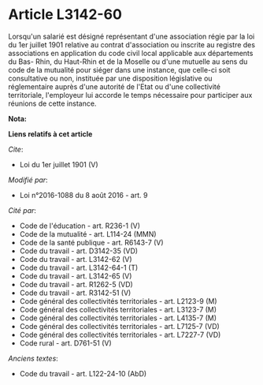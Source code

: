 # Article L3142-60

Lorsqu'un salarié est désigné représentant d'une association régie par la loi du 1er juillet 1901 relative au contrat
d'association ou inscrite au registre des associations en application du code civil local applicable aux départements du Bas-
Rhin, du Haut-Rhin et de la Moselle ou d'une mutuelle au sens du code de la mutualité pour siéger dans une instance, que
celle-ci soit consultative ou non, instituée par une disposition législative ou réglementaire auprès d'une autorité de l'Etat
ou d'une collectivité territoriale, l'employeur lui accorde le temps nécessaire pour participer aux réunions de cette
instance.

**Nota:**



**Liens relatifs à cet article**

_Cite_:

  - Loi du 1er juillet 1901 (V)

_Modifié par_:

  - Loi n°2016-1088 du 8 août 2016 - art. 9

_Cité par_:

  - Code de l'éducation - art. R236-1 (V)
  - Code de la mutualité - art. L114-24 (MMN)
  - Code de la santé publique - art. R6143-7 (V)
  - Code du travail - art. D3142-35 (VD)
  - Code du travail - art. L3142-62 (V)
  - Code du travail - art. L3142-64-1 (T)
  - Code du travail - art. L3142-65 (V)
  - Code du travail - art. R1262-5 (VD)
  - Code du travail - art. R3142-51 (V)
  - Code général des collectivités territoriales - art. L2123-9 (M)
  - Code général des collectivités territoriales - art. L3123-7 (M)
  - Code général des collectivités territoriales - art. L4135-7 (M)
  - Code général des collectivités territoriales - art. L7125-7 (VD)
  - Code général des collectivités territoriales - art. L7227-7 (VD)
  - Code rural - art. D761-51 (V)

_Anciens textes_:

  - Code du travail - art. L122-24-10 (AbD)
